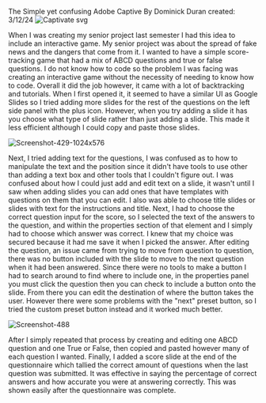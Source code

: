 
The Simple yet confusing Adobe Captive
By Dominick Duran created: 3/12/24
![Captivate svg](https://github.com/ChicoState/ux-personal-portfolio-daduran1968/assets/157514880/f1dccd4b-bbed-4805-a40d-aaf9c1ba5abc)

When I was creating my senior project last semester I had this idea to include an interactive game. My senior project was about the spread of fake news and the dangers that come from it. I wanted to have a simple score-tracking game that had a mix of ABCD questions and true or false questions. I do not know how to code so the problem I was facing was creating an interactive game without the necessity of needing to know how to code. Overall it did the job however, it came with a lot of backtracking and tutorials. When I first opened it, it seemed to have a similar UI as Google Slides so I tried adding more slides for the rest of the questions on the left side panel with the plus icon. However, when you try adding a slide it has you choose what type of slide rather than just adding a slide. This made it less efficient although I could copy and paste those slides. 

![Screenshot-429-1024x576](https://github.com/ChicoState/ux-personal-portfolio-daduran1968/assets/157514880/1b4f2f32-73a1-4c99-90fd-ebd80244abcf)

Next, I tried adding text for the questions, I was confused as to how to manipulate the text and the position since it didn't have tools to use other than adding a text box and other tools that I couldn't figure out. I was confused about how I could just add and edit text on a slide, it wasn't until I saw when adding slides you can add ones that have templates with questions on them that you can edit. I also was able to choose title slides or slides with text for the instructions and title. Next, I had to choose the correct question input for the score, so I selected the text of the answers to the question, and within the properties section of that element and I simply had to choose which answer was correct. I knew that my choice was secured because it had me save it when I picked the answer. After editing the question, an issue came from trying to move from question to question, there was no button included with the slide to move to the next question when it had been answered. Since there were no tools to make a button I had to search around to find where to include one, in the properties panel you must click the question then you can check to include a button onto the slide. From there you can edit the destination of where the button takes the user. However there were some problems with the "next" preset button, so I tried the custom preset button instead and it worked much better.    

![Screenshot-488](https://github.com/ChicoState/ux-personal-portfolio-daduran1968/assets/157514880/e03ab764-886a-44d6-9591-123bf9cfdf79)

After I simply repeated that process by creating and editing one ABCD question and one True or False, then copied and pasted however many of each question I wanted. Finally, I added a score slide at the end of the questionnaire which tallied the correct amount of questions when the last question was submitted. It was effective in saying the percentage of correct answers and how accurate you were at answering correctly. This was shown easily after the questionnaire was complete.
